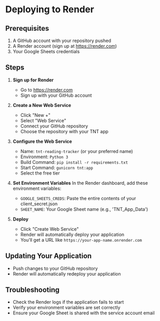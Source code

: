 # Deploying to Render

## Prerequisites
1. A GitHub account with your repository pushed
2. A Render account (sign up at https://render.com)
3. Your Google Sheets credentials

## Steps

1. **Sign up for Render**
   - Go to https://render.com
   - Sign up with your GitHub account

2. **Create a New Web Service**
   - Click "New +"
   - Select "Web Service"
   - Connect your GitHub repository
   - Choose the repository with your TNT app

3. **Configure the Web Service**
   - Name: `tnt-reading-tracker` (or your preferred name)
   - Environment: `Python 3`
   - Build Command: `pip install -r requirements.txt`
   - Start Command: `gunicorn tnt:app`
   - Select the free tier

4. **Set Environment Variables**
   In the Render dashboard, add these environment variables:
   - `GOOGLE_SHEETS_CREDS`: Paste the entire contents of your client_secret.json
   - `SHEET_NAME`: Your Google Sheet name (e.g., 'TNT_App_Data')

5. **Deploy**
   - Click "Create Web Service"
   - Render will automatically deploy your application
   - You'll get a URL like `https://your-app-name.onrender.com`

## Updating Your Application
- Push changes to your GitHub repository
- Render will automatically redeploy your application

## Troubleshooting
- Check the Render logs if the application fails to start
- Verify your environment variables are set correctly
- Ensure your Google Sheet is shared with the service account email 